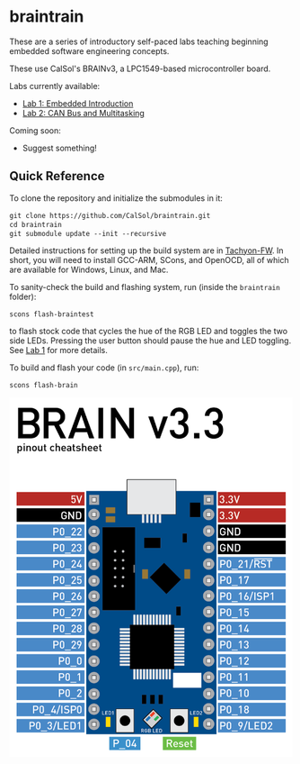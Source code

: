 # braintrain
These are a series of introductory self-paced labs teaching beginning embedded software engineering concepts.

These use CalSol's BRAINv3, a LPC1549-based microcontroller board.

Labs currently available:
- [Lab 1: Embedded Introduction](lab1.md)
- [Lab 2: CAN Bus and Multitasking](lab2.md)

Coming soon:
- Suggest something!

## Quick Reference
To clone the repository and initialize the submodules in it:
```
git clone https://github.com/CalSol/braintrain.git
cd braintrain
git submodule update --init --recursive
```

Detailed instructions for setting up the build system are in [Tachyon-FW](https://github.com/CalSol/Tachyon-FW#setup).
In short, you will need to install GCC-ARM, SCons, and OpenOCD, all of which are available for Windows, Linux, and Mac.

To sanity-check the build and flashing system, run (inside the `braintrain` folder):
```
scons flash-braintest
```
to flash stock code that cycles the hue of the RGB LED and toggles the two side LEDs.
Pressing the user button should pause the hue and LED toggling.
See [Lab 1](lab1.md) for more details.

To build and flash your code (in `src/main.cpp`), run:
```
scons flash-brain
```

![BRAIN pinouts](docs/brain-cheat.png)